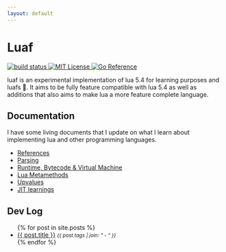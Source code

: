 ```yaml
---
layout: default
---
```


# Luaf

<p>
  <a href="https://github.com/tanema/luaf/actions">
    <img src="https://github.com/tanema/luaf/actions/workflows/go.yml/badge.svg?sanitize=true" alt="build status" />
  </a>
  <a href="https://opensource.org/licenses/MIT">
    <img src="https://img.shields.io/badge/License-MIT-blue.svg" alt="MIT License" />
  </a>
  <a href="https://pkg.go.dev/github.com/tanema/luaf">
    <img src="https://pkg.go.dev/badge/github.com/tanema/luaf.svg" alt="Go Reference">
  </a>
</p>

luaf is an experimental implementation of lua 5.4 for learning purposes and luafs 🤠.
It aims to be fully feature compatible with lua 5.4 as well as additions that also
aims to make lua a more feature complete language.

## Documentation
I have some living documents that I update on what I learn about implementing lua
and other programming languages.

- [References](/references.md)
- [Parsing](/parser.md)
- [Runtime, Bytecode & Virtual Machine](/virtualmachine.md)
- [Lua Metamethods](/metamethods.md)
- [Upvalues](/upvalues.md)
- [JIT learnings](/jit.md)

## Dev Log

<ul>
  {% for post in site.posts %}
    <li>
      <a href="{{ post.url }}">{{ post.title }}</a> <small><em>{{ post.tags | join: "</em> - <em>" }}</em></small>
    </li>
  {% endfor %}
</ul>
